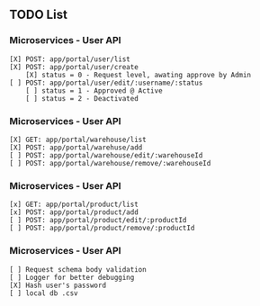 ## TODO List

### Microservices - User API
```
[X] POST: app/portal/user/list 
[X] POST: app/portal/user/create 
    [X] status = 0 - Request level, awating approve by Admin 
[ ] POST: app/portal/user/edit/:username/:status 
    [ ] status = 1 - Approved @ Active 
    [ ] status = 2 - Deactivated  
```
### Microservices - User API
```
[X] GET: app/portal/warehouse/list  
[X] POST: app/portal/warehuse/add
[ ] POST: app/portal/warehouse/edit/:warehouseId 
[ ] POST: app/portal/warehouse/remove/:warehouseId 
```

### Microservices - User API
```
[x] GET: app/portal/product/list
[x] POST: app/portal/product/add 
[ ] POST: app/portal/product/edit/:productId 
[ ] POST: app/portal/product/remove/:productId 
```


### Microservices - User API
```
[ ] Request schema body validation
[ ] Logger for better debugging
[X] Hash user's password
[ ] local db .csv
```

